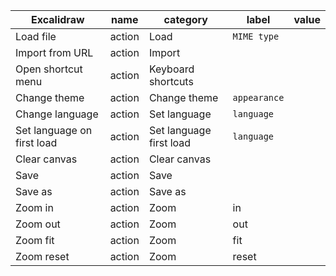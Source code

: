 | Excalidraw                 | name   | category                | label        | value |
| -------------------------- | ------ | ----------------------- | ------------ | ----- |
| Load file                  | action | Load                    | `MIME type`  |
| Import from URL            | action | Import                  |
| Open shortcut menu         | action | Keyboard shortcuts      |
| Change theme               | action | Change theme            | `appearance` |
| Change language            | action | Set language            | `language`   |
| Set language on first load | action | Set language first load | `language`   |
| Clear canvas               | action | Clear canvas            |
| Save                       | action | Save                    |
| Save as                    | action | Save as                 |
| Zoom in                    | action | Zoom                    | in           |
| Zoom out                   | action | Zoom                    | out          |
| Zoom fit                   | action | Zoom                    | fit          |
| Zoom reset                 | action | Zoom                    | reset        |
